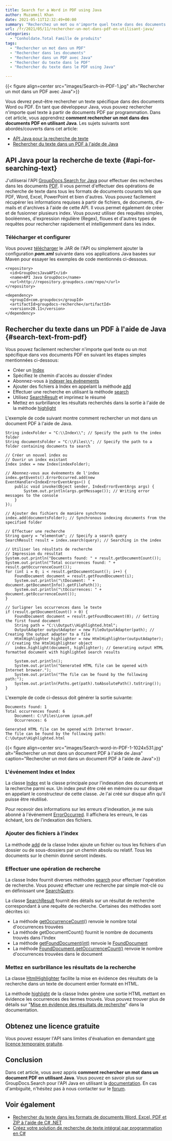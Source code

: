 ```yaml
---
title: Search for a Word in PDF using Java
author: Muzammil Khan
date: 2021-05-11T12:32:49+00:00
summary: "Recherchez un mot ou n'importe quel texte dans des documents PDF par programmation dans vos applications Java. Dans cet article, vous apprendrez **à rechercher un mot dans des documents PDF à l'aide de Java** ."
url: /fr/2021/05/11/rechercher-un-mot-dans-pdf-en-utilisant-java/
categories:
  - "Conholdate.Total Famille de produits"
tags:
  - "Rechercher un mot dans un PDF"
  - "Rechercher dans les documents"
  - "Rechercher dans un PDF avec Java"
  - "Rechercher du texte dans le PDF"
  - "Rechercher du texte dans le PDF using Java"

---
```



{{< figure align=center src="images/Search-in-PDF-1.jpg" alt="Rechercher un mot dans un PDF avec Java">}}
 

Vous devrez peut-être rechercher un texte spécifique dans des documents Word ou PDF. En tant que développeur Java, vous pouvez rechercher n'importe quel texte à partir de documents PDF par programmation. Dans cet article, vous apprendrez **comment rechercher un mot dans des documents PDF en utilisant Java**.
Les sujets suivants sont abordés/couverts dans cet article:
  * [API Java pour la recherche de texte][2]
  * [Rechercher du texte dans un PDF à l'aide de Java][3]

## API Java pour la recherche de texte {#api-for-searching-text}

J'utiliserai l'API [GroupDocs.Search for Java][4] pour effectuer des recherches dans les documents [PDF][5]. Il vous permet d'effectuer des opérations de recherche de texte dans tous les formats de documents courants tels que PDF, Word, Excel, PowerPoint et bien d'autres. Vous pouvez facilement récupérer les informations requises à partir de fichiers, de documents, d'e-mails et d'archives à l'aide de cette API. Il vous permet également de créer et de fusionner plusieurs index. Vous pouvez utiliser des requêtes simples, booléennes, d'expression régulière (Regex), floues et d'autres types de requêtes pour rechercher rapidement et intelligemment dans les index.
### Télécharger et configurer
Vous pouvez [télécharger][6] le JAR de l'API ou simplement ajouter la configuration **_pom.xml_** suivante dans vos applications Java basées sur Maven pour essayer les exemples de code mentionnés ci-dessous.

```
<repository>
  <id>GroupDocsJavaAPI</id>
  <name>API Java GroupDocs</name>
  <url>http://repository.groupdocs.com/repo/</url>
</repository>
```

```
<dependency>
  <groupId>com.groupdocs</groupId>
  <artifactId>groupdocs-recherche</artifactId>
  <version>20.11</version>
</dependency>
```

## Rechercher du texte dans un PDF à l'aide de Java {#search-text-from-pdf}

Vous pouvez facilement rechercher n'importe quel texte ou un mot spécifique dans vos documents PDF en suivant les étapes simples mentionnées ci-dessous:

  * Créer un [Index][7]
  * Spécifiez le chemin d'accès au dossier d'index
  * Abonnez-vous à [indexer les événements][8]
  * Ajouter des fichiers à Index en appelant la méthode [add][9]
  * Effectuer une recherche en utilisant la méthode [search][10]
  * Utilisez [SearchResult][11] et imprimez le résumé
  * Mettez en surbrillance les résultats recherchés dans la sortie à l'aide de la méthode [highlight][12]

L'exemple de code suivant montre comment rechercher un mot dans un document PDF à l'aide de Java.

```
String indexFolder = "C:\\Index\\"; // Specify the path to the index folder
String documentsFolder = "C:\\Files\\"; // Specify the path to a folder containing documents to search

// Créer un nouvel index ou
// Ouvrir un index existant
Index index = new Index(indexFolder);

// Abonnez-vous aux événements de l'index
index.getEvents().ErrorOccurred.add(new EventHandler<IndexErrorEventArgs>() {
    public void invoke(Object sender, IndexErrorEventArgs args) {
        System.out.println(args.getMessage()); // Writing error messages to the console
    }
});

// Ajouter des fichiers de manière synchrone
index.add(documentsFolder); // Synchronous indexing documents from the specified folder

// Effectuer une recherche
String query = "elementum"; // Specify a search query
SearchResult result = index.search(query); // Searching in the index

// Utiliser les résultats de recherche
// Impression du résultat
System.out.println("Documents found: " + result.getDocumentCount());
System.out.println("Total occurrences found: " + result.getOccurrenceCount());
for (int i = 0; i < result.getDocumentCount(); i++) {
    FoundDocument document = result.getFoundDocument(i);
    System.out.println("\tDocument: " + document.getDocumentInfo().getFilePath());
    System.out.println("\tOccurrences: " + document.getOccurrenceCount());
}

// Surligner les occurrences dans le texte
if (result.getDocumentCount() > 0) {
    FoundDocument document = result.getFoundDocument(0); // Getting the first found document
    String path = "C:\\Output\\Highlighted.html";
    OutputAdapter outputAdapter = new FileOutputAdapter(path); // Creating the output adapter to a file
    HtmlHighlighter highlighter = new HtmlHighlighter(outputAdapter); // Creating the HtmlHighlighter object
    index.highlight(document, highlighter); // Generating output HTML formatted document with highlighted search results

    System.out.println();
    System.out.println("Generated HTML file can be opened with Internet browser.");
    System.out.println("The file can be found by the following path:");
    System.out.println(Paths.get(path).toAbsolutePath().toString());
}
```

L'exemple de code ci-dessus doit générer la sortie suivante:

```
Documents found: 1
Total occurrences found: 6
	Document: C:\Files\Lorem ipsum.pdf
	Occurrences: 6

Generated HTML file can be opened with Internet browser.
The file can be found by the following path:
C:\Output\Highlighted.html
```

{{< figure align=center src="images/Search-word-in-PDF-1-1024x531.jpg" alt="Rechercher un mot dans un document PDF à l'aide de Java" caption="Rechercher un mot dans un document PDF à l'aide de Java">}}
 
### L'événement Index et Index
La classe [Index][7] est la classe principale pour l'indexation des documents et la recherche parmi eux. Un index peut être créé en mémoire ou sur disque en appelant le constructeur de cette classe. Je l'ai créé sur disque afin qu'il puisse être réutilisé.

Pour recevoir des informations sur les erreurs d'indexation, je me suis abonné à l'événement [ErrorOccurred][8]. Il affichera les erreurs, le cas échéant, lors de l'indexation des fichiers.

### Ajouter des fichiers à l'index
La méthode [add][9] de la classe Index ajoute un fichier ou tous les fichiers d'un dossier ou de sous-dossiers par un chemin absolu ou relatif. Tous les documents sur le chemin donné seront indexés.

### Effectuer une opération de recherche
La classe Index fournit diverses méthodes [search][10] pour effectuer l'opération de recherche. Vous pouvez effectuer une recherche par simple mot-clé ou en définissant une [SearchQuery][14].

La classe [SearchResult][11] fournit des détails sur un résultat de recherche correspondant à une requête de recherche. Certaines des méthodes sont décrites ici:

  * La méthode [getOccurrenceCount][15]() renvoie le nombre total d'occurrences trouvées
  * La méthode getDocumentCount() fournit le nombre de documents trouvés dans l'Index
  * La méthode [getFoundDocument(int)][16] renvoie le [FoundDocument][17]
  * La méthode [FoundDocument.getOccurrenceCount()][18] renvoie le nombre d'occurrences trouvées dans le document

### Mettez en surbrillance les résultats de la recherche
La classe [HtmlHighlighter][19] facilite la mise en évidence des résultats de la recherche dans un texte de document entier formaté en HTML.

La méthode [highlight][12] de la classe Index génère une sortie HTML mettant en évidence les occurrences des termes trouvés. Vous pouvez trouver plus de détails sur "[Mise en évidence des résultats de recherche][20]" dans la documentation.

## Obtenez une licence gratuite
Vous pouvez essayer l'API sans limites d'évaluation en demandant [une licence temporaire gratuite][21].

## Conclusion
Dans cet article, vous avez appris **comment rechercher un mot dans un document PDF en utilisant Java**. Vous pouvez en savoir plus sur GroupDocs.Search pour l'API Java en utilisant la [documentation][22]. En cas d'ambiguïté, n'hésitez pas à nous contacter sur le [forum][23].

## Voir également

  * [Rechercher du texte dans les formats de documents Word, Excel, PDF et ZIP à l'aide de C# .NET][24]
  * [Créez votre solution de recherche de texte intégral par programmation en C#][25]

 [1]: https://blog.conholdate.com/wp-content/uploads/sites/27/2021/05/Search-in-PDF-1.jpg
 [2]: #api-for-searching-text
 [3]: #search-text-from-pdf
 [4]: https://products.groupdocs.com/search/java
 [5]: https://docs.fileformat.com/pdf/
 [6]: https://downloads.groupdocs.com/search/java
 [7]: https://apireference.groupdocs.com/search/java/com.groupdocs.search/Index
 [8]: https://apireference.groupdocs.com/search/java/com.groupdocs.search.events/EventHub#ErrorOccurred
 [9]: https://apireference.groupdocs.com/search/java/com.groupdocs.search/Index#add(java.lang.String)
 [10]: https://apireference.groupdocs.com/search/java/com.groupdocs.search/Index#search(java.lang.String)
 [11]: https://apireference.groupdocs.com/search/java/com.groupdocs.search.results/SearchResult
 [12]: https://apireference.groupdocs.com/search/java/com.groupdocs.search/Index#highlight(com.groupdocs.search.results.FoundDocument,%20com.groupdocs.search.highlighters.Highlighter)
 [13]: https://blog.conholdate.com/wp-content/uploads/sites/27/2021/05/Search-word-in-PDF-1.jpg
 [14]: https://apireference.groupdocs.com/search/java/com.groupdocs.search/SearchQuery
 [15]: https://apireference.groupdocs.com/search/java/com.groupdocs.search.results/SearchResult#getOccurrenceCount()
 [16]: https://apireference.groupdocs.com/search/java/com.groupdocs.search.results/SearchResult#getFoundDocument(int)
 [17]: https://apireference.groupdocs.com/search/java/com.groupdocs.search.results/FoundDocument
 [18]: https://apireference.groupdocs.com/search/java/com.groupdocs.search.results/FoundDocument#getOccurrenceCount()
 [19]: https://apireference.groupdocs.com/search/java/com.groupdocs.search.highlighters/HtmlHighlighter
 [20]: https://docs.groupdocs.com/search/java/highlighting-search-results/
 [21]: https://purchase.groupdocs.com/temporary-license
 [22]: https://docs.groupdocs.com/search/java/
 [23]: https://forum.groupdocs.com/c/search/
 [24]: https://blog.groupdocs.com/2020/05/29/search-text-in-word-excel-pdf-zip-document-formats-using-csharp-net/
 [25]: https://blog.groupdocs.com/2019/11/22/build-your-full-text-search-solution-in-csharp/











